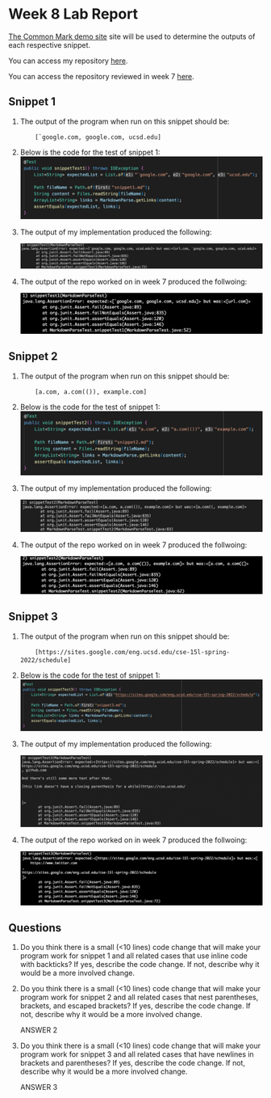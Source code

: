 # Week 8 Lab Report

[The Common Mark demo site]() site will be used to determine the outputs of each respective snippet.

You can access my repository [here](https://github.com/matveyvilkin/markdown-parser).

You can access the repository reviewed in week 7 [here](https://github.com/hsflores7/markdown-parser).

## Snippet 1

1. The output of the program when run on this snippet should be: 
    ```
        [`google.com, google.com, ucsd.edu]
    ```
2. Below is the code for the test of snippet 1:
    ![Test 1](test1.png)

3. The output of my implementation produced the following:

    ![My Test 1 Output](my_output1.png)

4. The output of the repo worked on in week 7 produced the follwoing:

    ![Other Test 1 Output](other_output1.png)

## Snippet 2

1. The output of the program when run on this snippet should be: 
    ```
        [a.com, a.com(()), example.com]
    ```
2. Below is the code for the test of snippet 1:
    ![Test 2](test2.png)

3. The output of my implementation produced the following:

    ![My Test 2 Output](my_output2.png)

4. The output of the repo worked on in week 7 produced the follwoing:

    ![Other Test 2 Output](other_output2.png)

## Snippet 3

1. The output of the program when run on this snippet should be: 
    ```
        [https://sites.google.com/eng.ucsd.edu/cse-15l-spring-2022/schedule]
    ```
2. Below is the code for the test of snippet 1:
    ![Test 3](test3.png)

3. The output of my implementation produced the following:

    ![My Test 3 Output](my_output3.png)

4. The output of the repo worked on in week 7 produced the follwoing:

    ![Other Test 3 Output](other_output3.png)

## Questions

1. Do you think there is a small (<10 lines) code change that will make your program work for snippet 1 and all related cases that use inline code with backticks? If yes, describe the code change. If not, describe why it would be a more involved change.

    

2. Do you think there is a small (<10 lines) code change that will make your program work for snippet 2 and all related cases that nest parentheses, brackets, and escaped brackets? If yes, describe the code change. If not, describe why it would be a more involved change.

    ANSWER 2

3. Do you think there is a small (<10 lines) code change that will make your program work for snippet 3 and all related cases that have newlines in brackets and parentheses? If yes, describe the code change. If not, describe why it would be a more involved change.

    ANSWER 3
